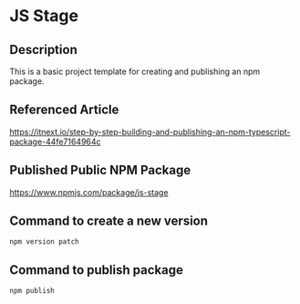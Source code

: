 # JS Stage

## Description
This is a basic project template for creating and publishing an npm package. 

## Referenced Article
https://itnext.io/step-by-step-building-and-publishing-an-npm-typescript-package-44fe7164964c

## Published Public NPM Package
https://www.npmjs.com/package/js-stage

## Command to create a new version
`npm version patch`

## Command to publish package
`npm publish`
